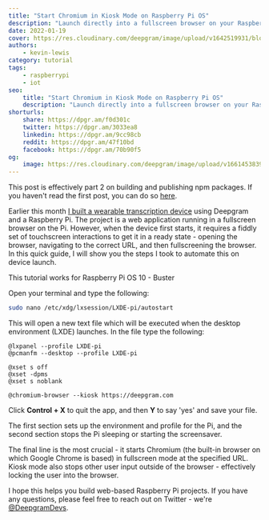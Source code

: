 ```yaml
---
title: "Start Chromium in Kiosk Mode on Raspberry Pi OS"
description: "Launch directly into a fullscreen browser on your Raspberry Pi"
date: 2022-01-19
cover: https://res.cloudinary.com/deepgram/image/upload/v1642519931/blog/2022/01/chromium-kiosk-pi/Pi.png
authors:
    - kevin-lewis
category: tutorial
tags:
    - raspberrypi
    - iot
seo:
    title: "Start Chromium in Kiosk Mode on Raspberry Pi OS"
    description: "Launch directly into a fullscreen browser on your Raspberry Pi"
shorturls:
    share: https://dpgr.am/f0d301c
    twitter: https://dpgr.am/3033ea8
    linkedin: https://dpgr.am/9cc98cb
    reddit: https://dpgr.am/47f10bd
    facebook: https://dpgr.am/70b90f5
og:
    image: https://res.cloudinary.com/deepgram/image/upload/v1661453839/blog/chromium-kiosk-pi/ograph.png
---
```


<Alert type="info">This post is effectively part 2 on building and publishing npm packages. If you haven't read the first post, you can do so [here](https://developers.deepgram.com/blog/2021/12/build-npm-packages/).</Alert>

Earlier this month [I built a wearable transcription device](https://twitter.com/_phzn/status/1478504862170161152) using Deepgram and a Raspberry Pi. The project is a web application running in a fullscreen browser on the Pi. However, when the device first starts, it requires a fiddly set of touchscreen interactions to get it in a ready state - opening the browser, navigating to the correct URL, and then fullscreening the browser. In this quick guide, I will show you the steps I took to automate this on device launch.

<Alert type="info">This tutorial works for Raspberry Pi OS 10 - Buster</Alert>

Open your terminal and type the following:

```bash
sudo nano /etc/xdg/lxsession/LXDE-pi/autostart
```

This will open a new text file which will be executed when the desktop environment (LXDE) launches. In the file type the following:

    @lxpanel --profile LXDE-pi
    @pcmanfm --desktop --profile LXDE-pi

    @xset s off
    @xset -dpms
    @xset s noblank

    @chromium-browser --kiosk https://deepgram.com

Click **Control + X** to quit the app, and then **Y** to say 'yes' and save your file.

The first section sets up the environment and profile for the Pi, and the second section stops the Pi sleeping or starting the screensaver.

The final line is the most crucial - it starts Chromium (the built-in browser on which Google Chrome is based) in fullscreen mode at the specified URL. Kiosk mode also stops other user input outside of the browser - effectively locking the user into the browser.

I hope this helps you build web-based Raspberry Pi projects. If you have any questions, please feel free to reach out on Twitter - we're [@DeepgramDevs](https://twitter.com/DeepgramDevs).

        